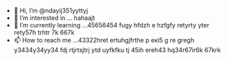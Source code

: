 - 👋 Hi, I’m @ndayij351yyttyj
- 👀 I’m interested in ... hahaajt
- 🌱 I’m currently learning ...45656454 fugy hfdzh e hzfgfy retyrty yter rety57h trhtr 7k 667k
- 📫 How to reach me ...43322hret ertuhgjfrthe р екі5 g re gregh y3434y34yy34  fdj rtjrtsjtrj ytd uyfkfku tj  45ih ereh43 hq34r67ir6k 67krk
<!--- oyuo tyuo uyg dsfertyerw 7r6i6r7 i6r7ir 67k67
ndayij351/ndayij351 is a ✨ special ✨ repository because its `README.md` (this file) appears on your GitHub profile.
You can click the Preview link to take a look at your changes.
--->
